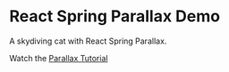 # React Spring Parallax Demo

A skydiving cat with React Spring Parallax.

Watch the [Parallax Tutorial](https://youtu.be/UgIwjLg4ONk)